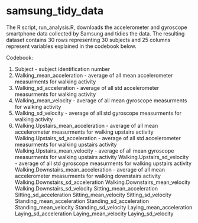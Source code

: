 # samsung_tidy_data
The R script, run_analysis.R, downloads the accelerometer and gyroscope smartphone data collected by Samsung and tidies the data. The resulting dataset contains 30 rows representing 30 subjects and 25 columns represent variables explained in the codebook below. 


Codebook:
1. Subject - subject identification number
2. Walking_mean_acceleration - average of all mean accelerometer measurments for walking activity
3. Walking_sd_acceleration - average of all std accelerometer measurments for walking activity
4. Walking_mean_velocity - average of all mean gyroscope measurments for walking activity
5. Walking_sd_velocity - average of all std gyroscope measurments for walking activity
6. Walking.Upstairs_mean_acceleration - average of all mean accelerometer measurments for walking upstairs activity
Walking.Upstairs_sd_acceleration - average of all std accelerometer measurments for walking upstairs activity
Walking.Upstairs_mean_velocity - average of all mean gyroscope measurments for walking upstairs activity
Walking.Upstairs_sd_velocity - average of all std gyroscope measurments for walking upstairs activity
Walking.Downstairs_mean_acceleration - average of all mean accelerometer measurments for walking downstairs activity
Walking.Downstairs_sd_acceleration
Walking.Downstairs_mean_velocity
Walking.Downstairs_sd_velocity
Sitting_mean_acceleration
Sitting_sd_acceleration
Sitting_mean_velocity
Sitting_sd_velocity
Standing_mean_acceleration
Standing_sd_acceleration
Standing_mean_velocity
Standing_sd_velocity
Laying_mean_acceleration
Laying_sd_acceleration
Laying_mean_velocity
Laying_sd_velocity
